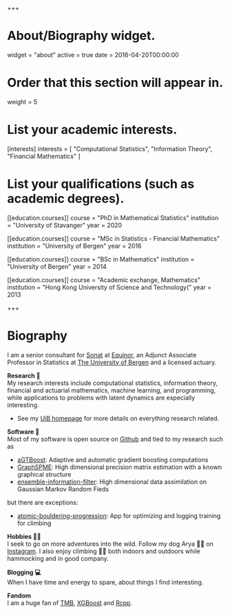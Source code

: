 +++
# About/Biography widget.
widget = "about"
active = true
date = 2016-04-20T00:00:00

# Order that this section will appear in.
weight = 5

# List your academic interests.
[interests]
  interests = [
    "Computational Statistics",
    "Information Theory",
    "Financial Mathematics"
  ]

# List your qualifications (such as academic degrees).
[[education.courses]]
  course = "PhD in Mathematical Statistics"
  institution = "University of Stavanger"
  year = 2020

[[education.courses]]
  course = "MSc in Statistics - Financial Mathematics"
  institution = "University of Bergen"
  year = 2016

[[education.courses]]
  course = "BSc in Mathematics"
  institution = "University of Bergen"
  year = 2014
  
[[education.courses]]
  course = "Academic exchange, Mathematics"
  institution = "Hong Kong University of Science and Technology("
  year = 2013
 
+++

# Biography

I am a senior consultant for [Sonat](https://sonat.no/people/berent-lunde) at [Equinor](https://www.equinor.com/), an Adjunct Associate Professor in Statistics at [The University of Bergen](https://www.uib.no/en/persons/Berent.%C3%85nund.Str%C3%B8mnes.Lunde) and a licensed actuary.

**Research 🔭**\
My research interests include computational statistics, information theory, financial and actuarial mathematics, machine learning, and programming, while applications to problems with latent dynamics are especially interesting.

- See my [UiB homepage](https://www.uib.no/en/persons/Berent.%C3%85nund.Str%C3%B8mnes.Lunde) for more details  on everything research related.

**Software 📱**\
Most of my software is open source on [Github](https://github.com/Blunde1) and tied to my research such as 

- [aGTBoost](https://github.com/Blunde1/agtboost): Adaptive and automatic gradient boosting computations
- [GraphSPME](https://github.com/equinor/GraphSPME): High dimensional precision matrix estimation with a known graphical structure
- [ensemble-information-filter](): High dimensional data assimilation on Gaussian Markov Random Fieds

but there are exceptions:

- [atomic-bouldering-progression](): App for optimizing and logging training for climbing

**Hobbies 🧗🏻**\
I seek to go on more adventures into the wild. Follow my dog Arya 🐕‍🦺 on [Instagram](). 
I also enjoy climbing 🧗🏻 both indoors and outdoors while hammocking and in good company.

**Blogging 💻**\
When I have time and energy to spare, about things I find interesting.

**Fandom**\
I am a huge fan of 
[TMB](https://github.com/kaskr/adcomp), 
[XGBoost](https://github.com/dmlc/xgboost) and 
[Rcpp](https://github.com/RcppCore/Rcpp).
